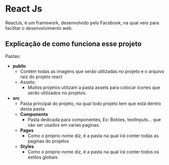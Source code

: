 # React Js

ReactJs, é um framework, desenvolvido pelo Facebook, na qual veio para facilitar o desenvolvimento web.


## Explicação de como funciona esse projeto

Pastas:

- **public**
  - Contém todas as imagens que serão utilizadas no projeto e o arquivo raiz do projeto react
  - Assets:
    - Muitos projetos utilizam a pasta assets para colocar ícones que serão utilizados no projetos.
- **src**
  - Pasta principal do projeto, na qual todo projeto tem que está dentro desta pasta
  - **Components**
    - Pasta dedicada para componentes, Ex: Botões, textInputs... que vão ser usados em varias paginas.
  - **Pages**
    - Como o próprio nome diz, é a pasta na qual irá conter todas as paginas do projetos
  - **Styles**
    - Como o próprio nome diz, é a pasta na qual irá conter todos os estilos globais  